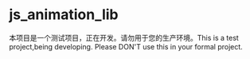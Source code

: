 # js_animation_lib
本项目是一个测试项目，正在开发。请勿用于您的生产环境。This is a test project,being developing. Please DON'T use this in your formal project.
